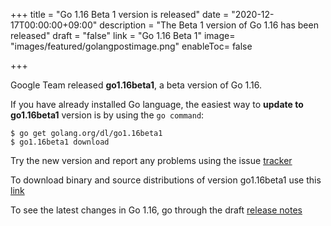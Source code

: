 +++
title = "Go 1.16 Beta 1 version is released"
date = "2020-12-17T00:00:00+09:00"
description = "The Beta 1 version of Go 1.16 has been released"
draft = "false"
link = "Go 1.16 Beta 1"
image= "images/featured/golangpostimage.png"
enableToc= false

+++

Google Team released **go1.16beta1**, a beta version of Go 1.16.

If you have already installed Go language, the easiest way to **update to go1.16beta1** version is by using the `go command`:

```
$ go get golang.org/dl/go1.16beta1
$ go1.16beta1 download
```

Try the new version and report any problems using the issue [tracker](https://golang.org/issue/new)



To download binary and source distributions of version go1.16beta1 use this [link](https://golang.org/dl/#go1.16beta1)

To see the latest changes in Go 1.16, go through the draft [release notes](https://tip.golang.org/doc/go1.16)